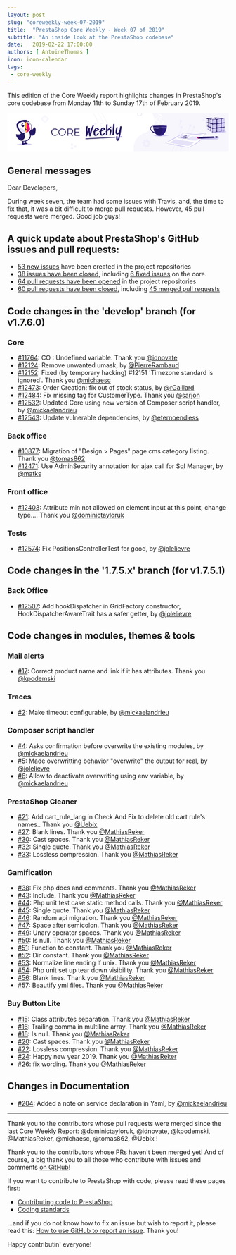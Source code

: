 ```yaml
---
layout: post
slug: "coreweekly-week-07-2019"
title:  "PrestaShop Core Weekly - Week 07 of 2019"
subtitle: "An inside look at the PrestaShop codebase"
date:   2019-02-22 17:00:00
authors: [ AntoineThomas ]
icon: icon-calendar
tags:
 - core-weekly
---
```


This edition of the Core Weekly report highlights changes in PrestaShop's core codebase from Monday 11th to Sunday 17th of February 2019.

![Core Weekly banner](/assets/images/2018/12/banner-core-weekly.jpg)


## General messages

Dear Developers,

During week seven, the team had some issues with Travis, and, the time to fix that, it was a bit difficult to merge pull requests. However, 45 pull requests were merged. Good job guys!


## A quick update about PrestaShop's GitHub issues and pull requests:

- [53 new issues](https://github.com/search?q=org%3APrestaShop+is%3Apublic++-repo%3Aprestashop%2Fprestashop.github.io++is%3Aissue+created%3A2019-02-11..2019-02-17) have been created in the project repositories
- [38 issues have been closed](https://github.com/search?q=org%3APrestaShop+is%3Apublic++-repo%3Aprestashop%2Fprestashop.github.io++is%3Aissue+closed%3A2019-02-11..2019-02-17), including [6 fixed issues](https://github.com/search?q=org%3APrestaShop+is%3Apublic++-repo%3Aprestashop%2Fprestashop.github.io++is%3Aissue+label%3Afixed+closed%3A2019-02-11..2019-02-17) on the core.
- [64 pull requests have been opened](https://github.com/search?q=org%3APrestaShop+is%3Apublic++-repo%3Aprestashop%2Fprestashop.github.io++is%3Apr+created%3A2019-02-11..2019-02-17) in the project repositories
- [60 pull requests have been closed](https://github.com/search?q=org%3APrestaShop+is%3Apublic++-repo%3Aprestashop%2Fprestashop.github.io++is%3Apr+closed%3A2019-02-11..2019-02-17), including [45 merged pull requests](https://github.com/search?q=org%3APrestaShop+is%3Apublic++-repo%3Aprestashop%2Fprestashop.github.io++is%3Apr+merged%3A2019-02-11..2019-02-17)

## Code changes in the 'develop' branch (for v1.7.6.0)

### Core

* [#11764](https://github.com/PrestaShop/PrestaShop/pull/11764): CO : Undefined variable. Thank you [@idnovate](https://github.com/idnovate)
* [#12124](https://github.com/PrestaShop/PrestaShop/pull/12124): Remove unwanted umask, by [@PierreRambaud](https://github.com/PierreRambaud)
* [#12152](https://github.com/PrestaShop/PrestaShop/pull/12152): Fixed (by temporary hacking) #12151 'Timezone standard is ignored'. Thank you [@michaesc](https://github.com/michaesc)
* [#12473](https://github.com/PrestaShop/PrestaShop/pull/12473): Order Creation: fix out of stock status, by [@rGaillard](https://github.com/rGaillard)
* [#12484](https://github.com/PrestaShop/PrestaShop/pull/12484): Fix missing tag for CustomerType. Thank you [@sarjon](https://github.com/sarjon)
* [#12532](https://github.com/PrestaShop/PrestaShop/pull/12532): Updated Core using new version of Composer script handler, by [@mickaelandrieu](https://github.com/mickaelandrieu)
* [#12543](https://github.com/PrestaShop/PrestaShop/pull/12543): Update vulnerable dependencies, by [@eternoendless](https://github.com/eternoendless)


### Back office

* [#10877](https://github.com/PrestaShop/PrestaShop/pull/10877): Migration of  "Design > Pages" page cms category listing. Thank you [@tomas862](https://github.com/tomas862)
* [#12471](https://github.com/PrestaShop/PrestaShop/pull/12471): Use AdminSecurity annotation for ajax call for Sql Manager, by [@matks](https://github.com/matks)


### Front office

* [#12403](https://github.com/PrestaShop/PrestaShop/pull/12403): Attribute min not allowed on element input at this point, change type…. Thank you [@dominictayloruk](https://github.com/dominictayloruk)


### Tests

* [#12574](https://github.com/PrestaShop/PrestaShop/pull/12574): Fix PositionsControllerTest for good, by [@jolelievre](https://github.com/jolelievre)


## Code changes in the '1.7.5.x' branch (for v1.7.5.1)


### Back Office

* [#12507](https://github.com/PrestaShop/PrestaShop/pull/12507): Add hookDispatcher in GridFactory constructor, HookDispatcherAwareTrait has a safer getter, by [@jolelievre](https://github.com/jolelievre)


## Code changes in modules, themes & tools

### Mail alerts

* [#17](https://github.com/PrestaShop/ps_emailalerts/pull/17): Correct product name and link if it has attributes. Thank you [@kpodemski](https://github.com/kpodemski)


### Traces

* [#2](https://github.com/PrestaShop/traces/pull/2): Make timeout configurable, by [@mickaelandrieu](https://github.com/mickaelandrieu)


### Composer script handler

* [#4](https://github.com/PrestaShop/composer-script-handler/pull/4): Asks confirmation before overwrite the existing modules, by [@mickaelandrieu](https://github.com/mickaelandrieu)
* [#5](https://github.com/PrestaShop/composer-script-handler/pull/5): Made overwritting behavior "overwrite" the output for real, by [@jolelievre](https://github.com/jolelievre)
* [#6](https://github.com/PrestaShop/composer-script-handler/pull/6): Allow to deactivate overwriting using env variable, by [@mickaelandrieu](https://github.com/mickaelandrieu)


### PrestaShop Cleaner

* [#21](https://github.com/PrestaShop/pscleaner/pull/21): Add cart_rule_lang in Check And Fix to delete old cart rule's names.. Thank you [@Uebix](https://github.com/Uebix)
* [#27](https://github.com/PrestaShop/pscleaner/pull/27): Blank lines. Thank you [@MathiasReker](https://github.com/MathiasReker)
* [#30](https://github.com/PrestaShop/pscleaner/pull/30): Cast spaces. Thank you [@MathiasReker](https://github.com/MathiasReker)
* [#32](https://github.com/PrestaShop/pscleaner/pull/32): Single quote. Thank you [@MathiasReker](https://github.com/MathiasReker)
* [#33](https://github.com/PrestaShop/pscleaner/pull/33): Lossless compression. Thank you [@MathiasReker](https://github.com/MathiasReker)


### Gamification

* [#38](https://github.com/PrestaShop/gamification/pull/38): Fix php docs and comments. Thank you [@MathiasReker](https://github.com/MathiasReker)
* [#43](https://github.com/PrestaShop/gamification/pull/43): Include. Thank you [@MathiasReker](https://github.com/MathiasReker)
* [#44](https://github.com/PrestaShop/gamification/pull/44): Php unit test case static method calls. Thank you [@MathiasReker](https://github.com/MathiasReker)
* [#45](https://github.com/PrestaShop/gamification/pull/45): Single quote. Thank you [@MathiasReker](https://github.com/MathiasReker)
* [#46](https://github.com/PrestaShop/gamification/pull/46): Random api migration. Thank you [@MathiasReker](https://github.com/MathiasReker)
* [#47](https://github.com/PrestaShop/gamification/pull/47): Space after semicolon. Thank you [@MathiasReker](https://github.com/MathiasReker)
* [#49](https://github.com/PrestaShop/gamification/pull/49): Unary operator spaces. Thank you [@MathiasReker](https://github.com/MathiasReker)
* [#50](https://github.com/PrestaShop/gamification/pull/50): Is null. Thank you [@MathiasReker](https://github.com/MathiasReker)
* [#51](https://github.com/PrestaShop/gamification/pull/51): Function to constant. Thank you [@MathiasReker](https://github.com/MathiasReker)
* [#52](https://github.com/PrestaShop/gamification/pull/52): Dir constant. Thank you [@MathiasReker](https://github.com/MathiasReker)
* [#53](https://github.com/PrestaShop/gamification/pull/53): Normalize line ending lf unix. Thank you [@MathiasReker](https://github.com/MathiasReker)
* [#54](https://github.com/PrestaShop/gamification/pull/54): Php unit set up tear down visibility. Thank you [@MathiasReker](https://github.com/MathiasReker)
* [#56](https://github.com/PrestaShop/gamification/pull/56): Blank lines. Thank you [@MathiasReker](https://github.com/MathiasReker)
* [#57](https://github.com/PrestaShop/gamification/pull/57): Beautify yml files. Thank you [@MathiasReker](https://github.com/MathiasReker)


### Buy Button Lite

* [#15](https://github.com/PrestaShop/ps_buybuttonlite/pull/15): Class attributes separation. Thank you [@MathiasReker](https://github.com/MathiasReker)
* [#16](https://github.com/PrestaShop/ps_buybuttonlite/pull/16): Trailing comma in multiline array. Thank you [@MathiasReker](https://github.com/MathiasReker)
* [#18](https://github.com/PrestaShop/ps_buybuttonlite/pull/18): Is null. Thank you [@MathiasReker](https://github.com/MathiasReker)
* [#20](https://github.com/PrestaShop/ps_buybuttonlite/pull/20): Cast spaces. Thank you [@MathiasReker](https://github.com/MathiasReker)
* [#22](https://github.com/PrestaShop/ps_buybuttonlite/pull/22): Lossless compression. Thank you [@MathiasReker](https://github.com/MathiasReker)
* [#24](https://github.com/PrestaShop/ps_buybuttonlite/pull/24): Happy new year 2019. Thank you [@MathiasReker](https://github.com/MathiasReker)
* [#26](https://github.com/PrestaShop/ps_buybuttonlite/pull/26): fix wording. Thank you [@MathiasReker](https://github.com/MathiasReker)


## Changes in Documentation

* [#204](https://github.com/PrestaShop/docs/pull/204): Added a note on service declaration in Yaml, by [@mickaelandrieu](https://github.com/mickaelandrieu)


<hr />

Thank you to the contributors whose pull requests were merged since the last Core Weekly Report: @dominictayloruk, @idnovate, @kpodemski, @MathiasReker, @michaesc, @tomas862, @Uebix !

Thank you to the contributors whose PRs haven't been merged yet! And of course, a big thank you to all those who contribute with issues and comments [on GitHub](https://github.com/PrestaShop/PrestaShop)!

If you want to contribute to PrestaShop with code, please read these pages first:

 * [Contributing code to PrestaShop](https://devdocs.prestashop.com/1.7/contribute/contribution-guidelines/)
 * [Coding standards](https://devdocs.prestashop.com/1.7/development/coding-standards/)

...and if you do not know how to fix an issue but wish to report it, please read this: [How to use GitHub to report an issue](https://devdocs.prestashop.com/1.7/contribute/contribute-reporting-issues/). Thank you!

Happy contributin' everyone!
